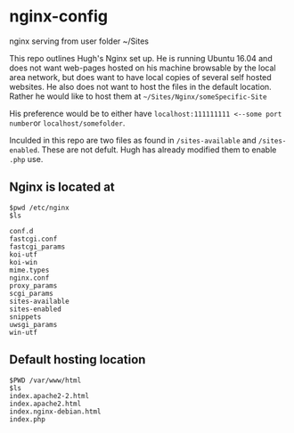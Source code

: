 # nginx-config
nginx serving from user folder ~/Sites

This repo outlines Hugh's Nginx set up. He is running Ubuntu 16.04 and does not want web-pages hosted on his machine browsable by the local area network, but does want to have local copies of several self hosted websites. He also does not want to host the files in the default location. Rather he would like to host them at `~/Sites/Nginx/someSpecific-Site`

His preference would be to either have `localhost:111111111 <--some port number`or `localhost/somefolder`.

Inculded in this repo are two files as found in `/sites-available` and `/sites-enabled`. These are not defult. Hugh has already modified them to enable `.php` use.

## Nginx is located at

```
$pwd /etc/nginx
$ls 

conf.d
fastcgi.conf
fastcgi_params
koi-utf
koi-win
mime.types
nginx.conf
proxy_params
scgi_params
sites-available
sites-enabled
snippets
uwsgi_params
win-utf

```
## Default hosting location

```
$PWD /var/www/html
$ls
index.apache2-2.html
index.apache2.html
index.nginx-debian.html
index.php
```
